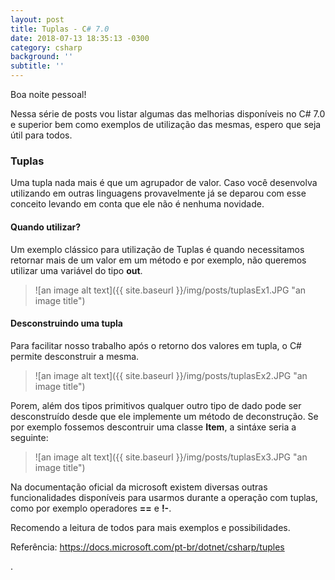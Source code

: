 ```yaml
---
layout: post
title: Tuplas - C# 7.0
date: 2018-07-13 18:35:13 -0300
category: csharp
background: ''
subtitle: ''
---
```


Boa noite pessoal!  

Nessa série de posts vou listar algumas das melhorias disponíveis no C# 7.0 e superior bem como exemplos de utilização das mesmas, espero que seja útil para todos.  

### Tuplas

Uma tupla nada mais é que um agrupador de valor. Caso você desenvolva utilizando em outras linguagens provavelmente já se deparou com esse conceito levando em conta que ele não é nenhuma novidade.

#### Quando utilizar?

Um exemplo clássico para utilização de Tuplas é quando necessitamos retornar mais de um valor em um método e por exemplo, não queremos utilizar uma variável do tipo **out**.  

> ![an image alt text]({{ site.baseurl }}/img/posts/tuplasEx1.JPG "an image title")  

#### Desconstruindo uma tupla  

Para facilitar nosso trabalho após o retorno dos valores em tupla, o C# permite desconstruir a mesma.  

> ![an image alt text]({{ site.baseurl }}/img/posts/tuplasEx2.JPG "an image title")  

Porem, além dos tipos primitivos qualquer outro tipo de dado pode ser desconstruído desde que ele implemente um método de deconstrução. Se por exemplo fossemos descontruir uma classe **Item**, a sintáxe seria a seguinte:

> ![an image alt text]({{ site.baseurl }}/img/posts/tuplasEx3.JPG "an image title")  

Na documentação oficial da microsoft existem diversas outras funcionalidades disponíveis para usarmos durante a operação com tuplas, como por exemplo operadores **==** e **!-**.  

Recomendo a leitura de todos para mais exemplos e possibilidades.  

Referência: <https://docs.microsoft.com/pt-br/dotnet/csharp/tuples>  

.

